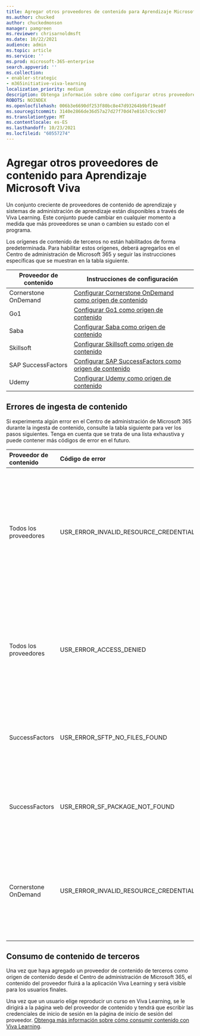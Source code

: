 ```yaml
---
title: Agregar otros proveedores de contenido para Aprendizaje Microsoft Viva
ms.author: chucked
author: chuckedmonson
manager: pamgreen
ms.reviewer: chrisarnoldmsft
ms.date: 10/22/2021
audience: admin
ms.topic: article
ms.service: ''
ms.prod: microsoft-365-enterprise
search.appverid: ''
ms.collection:
- enabler-strategic
- m365initiative-viva-learning
localization_priority: medium
description: Obtenga información sobre cómo configurar otros proveedores como un origen de contenido de aprendizaje para Aprendizaje Microsoft Viva.
ROBOTS: NOINDEX
ms.openlocfilehash: 006b3e6690df253f80bc8e47d93264b9bf19ea0f
ms.sourcegitcommit: 3140e2866de36d57a27d27f70d47e8167c9cc907
ms.translationtype: MT
ms.contentlocale: es-ES
ms.lasthandoff: 10/23/2021
ms.locfileid: "60557274"
---
```

# <a name="add-other-content-providers-for-microsoft-viva-learning"></a>Agregar otros proveedores de contenido para Aprendizaje Microsoft Viva

Un conjunto creciente de proveedores de contenido de aprendizaje y sistemas de administración de aprendizaje están disponibles a través de Viva Learning. Este conjunto puede cambiar en cualquier momento a medida que más proveedores se unan o cambien su estado con el programa.

Los orígenes de contenido de terceros no están habilitados de forma predeterminada. Para habilitar estos orígenes, [](content-sources-365-admin-center.md#configure-settings-for-the-learning-content-sources) deberá agregarlos en el Centro de administración de Microsoft 365 y seguir las instrucciones específicas que se muestran en la tabla siguiente.

|Proveedor de contenido  |Instrucciones de configuración  |
|---------|---------|
|Cornerstone OnDemand |[Configurar Cornerstone OnDemand como origen de contenido](configure-cornerstone-content-source.md)         |
|Go1     |[Configurar Go1 como origen de contenido](configure-go1-content-source.md)         |
|Saba    |[Configurar Saba como origen de contenido](configure-saba-content-source.md)         |
|Skillsoft     |[Configurar Skillsoft como origen de contenido](configure-skillsoft-content-source.md)         |
|SAP SuccessFactors   |[Configurar SAP SuccessFactors como origen de contenido](configure-successfactors-content-source.md)         |
|Udemy   |[Configurar Udemy como origen de contenido](configure-udemy-content-source.md)         |

## <a name="content-ingestion-errors"></a>Errores de ingesta de contenido

Si experimenta algún error en el Centro de administración de Microsoft 365 durante la ingesta de contenido, consulte la tabla siguiente para ver los pasos siguientes. Tenga en cuenta que se trata de una lista exhaustiva y puede contener más códigos de error en el futuro.

|Proveedor de contenido |Código de error |Descripción del código de error |
|:----------------|:----------|:----------------------|
|Todos los proveedores |USR_ERROR_INVALID_RESOURCE_CREDENTIALS |Las credenciales de autenticación proporcionadas no son válidas. Asegúrese de escribir las credenciales correctas. Para obtener más información, póngase en contacto con el servicio de soporte al cliente de Microsoft. |
|Todos los proveedores |USR_ERROR_ACCESS_DENIED |Acceso denegado por el partner. Confirme que las credenciales que ha especificado son correctas o póngase en contacto con el equipo de soporte técnico del proveedor de contenido. |
|SuccessFactors |USR_ERROR_SFTP_NO_FILES_FOUND |No hay contenido nuevo ingerido porque no había archivos presentes en el servidor SFTP de SuccessFactors. |
|SuccessFactors |USR_ERROR_SF_PACKAGE_NOT_FOUND |No se encontró ningún nuevo contenido ingerido como el paquete necesario en el servidor SFTP de SuccessFactors. |
|Cornerstone OnDemand |USR_ERROR_INVALID_RESOURCE_CREDENTIALS |Las credenciales de autenticación proporcionadas no son válidas. Asegúrese de que las credenciales se copian desde Viva Learning App en el portal de Cornerstone OnDemand. |

## <a name="third-party-content-consumption"></a>Consumo de contenido de terceros

Una vez que haya agregado un proveedor de contenido de terceros como origen de contenido desde el Centro de administración de Microsoft 365, el contenido del proveedor fluirá a la aplicación Viva Learning y será visible para los usuarios finales.

Una vez que un usuario elige reproducir un curso en Viva Learning, se le dirigirá a la página web del proveedor de contenido y tendrá que escribir las credenciales de inicio de sesión en la página de inicio de sesión del proveedor. [Obtenga más información sobre cómo consumir contenido con Viva Learning](https://support.microsoft.com/office/viva-learning-preview-01bfed12-c327-41e0-a68f-7fa527dcc98a).
